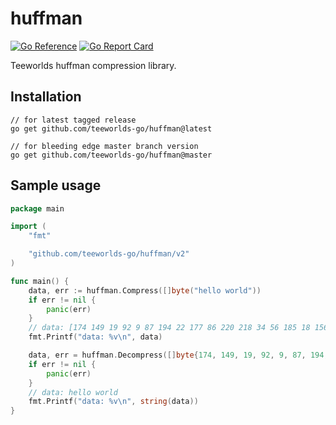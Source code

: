 # huffman

[![Go Reference](https://pkg.go.dev/badge/github.com/teeworlds-go/huffman/v2.svg)](https://pkg.go.dev/github.com/teeworlds-go/huffman/v2) [![Go Report Card](https://goreportcard.com/badge/github.com/teeworlds-go/huffman/v2)](https://goreportcard.com/report/github.com/teeworlds-go/huffman/v2)

Teeworlds huffman compression library.

## Installation

```shell
// for latest tagged release
go get github.com/teeworlds-go/huffman@latest

// for bleeding edge master branch version
go get github.com/teeworlds-go/huffman@master
```

## Sample usage

```go
package main

import (
	"fmt"

	"github.com/teeworlds-go/huffman/v2"
)

func main() {
	data, err := huffman.Compress([]byte("hello world"))
	if err != nil {
		panic(err)
	}
	// data: [174 149 19 92 9 87 194 22 177 86 220 218 34 56 185 18 156 168 184 1]
	fmt.Printf("data: %v\n", data)

	data, err = huffman.Decompress([]byte{174, 149, 19, 92, 9, 87, 194, 22, 177, 86, 220, 218, 34, 56, 185, 18, 156, 168, 184, 1})
	if err != nil {
		panic(err)
	}
	// data: hello world
	fmt.Printf("data: %v\n", string(data))
}
```
